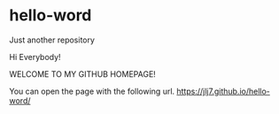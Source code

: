 # hello-word
Just another repository

Hi Everybody!

WELCOME TO MY GITHUB HOMEPAGE! 

You can open the page with the following url.
https://jlj7.github.io/hello-word/
